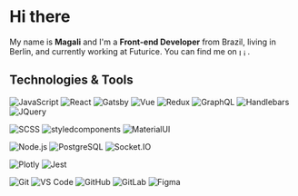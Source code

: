 # Hi there #

My name is **Magali** and I'm a **Front-end Developer** from Brazil, living in Berlin, and currently working at Futurice. 
You can find me on
<a href="https://linkedin.com/in/magaligoncalvess" target="blank"><img align="center" src="https://raw.githubusercontent.com/rahuldkjain/github-profile-readme-generator/master/src/images/icons/Social/linked-in-alt.svg" alt="LinkedIn icon" height="12.5" width="15" /></a>.

## Technologies & Tools ##
![JavaScript](https://img.shields.io/badge/-JavaScript-black?style=flat-square&logo=javascript)
![React](https://img.shields.io/badge/-React-black?style=flat-square&logo=react)
![Gatsby](https://img.shields.io/badge/-Gatsby-7127b6?style=flat-square&logo=gatsby)
![Vue](https://img.shields.io/badge/-Vue-black?style=flat-square&logo=vuedotjs)
![Redux](https://img.shields.io/badge/-Redux-764ab9?style=flat-square&logo=redux)
![GraphQL](https://img.shields.io/badge/-GraphQL-e035a4?style=flat-square&logo=GraphQL)
![Handlebars](https://img.shields.io/badge/-Handlebars-black?style=flat-square&logo=handlebarsdotjs)
![JQuery](https://img.shields.io/badge/-JQuery-007ACC?style=flat-square&logo=jquery)

![SCSS](https://img.shields.io/badge/-SCSS-black?style=flat-square&logo=sass)
![styledcomponents](https://img.shields.io/badge/-styledcomponents-3e3e3e?style=flat-square&logo=styled-components)
![MaterialUI](https://img.shields.io/badge/-MaterialUI-0081CB?style=flat-square&logo=material-UI)

![Node.js](https://img.shields.io/badge/Node.js/Express.js-black?style=flat-square&logo=nodedotjs)
![PostgreSQL](https://img.shields.io/badge/PostgreSQL-yellow?style=flat-square&logo=PostgreSQL)
![Socket.IO](https://img.shields.io/badge/Socket.IO-green?style=flat-square&logo=socketdotio)

![Plotly](https://img.shields.io/badge/Plotly.js-black?style=flat-square&logo=plotly)
![Jest](https://img.shields.io/badge/Jest-e035a4?style=flat-square&logo=Jest)

![Git](https://img.shields.io/badge/-Git-black?style=flat-square&logo=git)
![VS Code](https://img.shields.io/badge/-VS%20Code-007ACC?style=flat-square&logo=visual-studio-code)
![GitHub](https://img.shields.io/badge/-GitHub-181717?style=flat-square&logo=github)
![GitLab](https://img.shields.io/badge/-GitLab-FCA121?style=flat-square&logo=gitlab)
![Figma](https://img.shields.io/badge/-Figma-black?style=flat-square&logo=figma)
